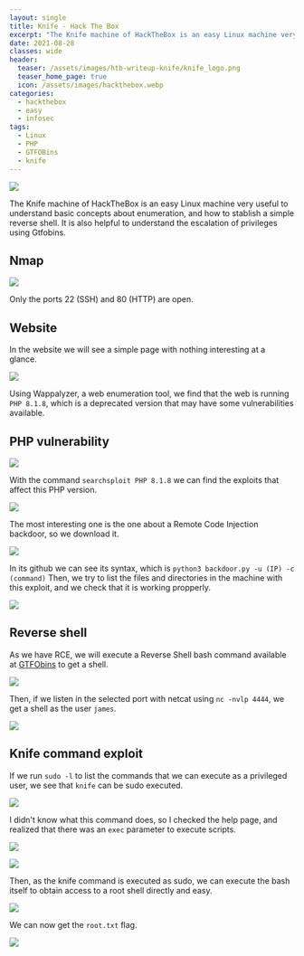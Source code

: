 ```yaml
---
layout: single
title: Knife - Hack The Box
excerpt: "The Knife machine of HackTheBox is an easy Linux machine very useful to understand basic concepts about enumeration, and how to stablish a simple reverse shell. It is also helpful to understand the escalation of privileges using GTFObins."
date: 2021-08-28
classes: wide
header:
  teaser: /assets/images/htb-writeup-knife/knife_logo.png
  teaser_home_page: true
  icon: /assets/images/hackthebox.webp
categories:
  - hackthebox
  - easy
  - infosec
tags:  
  - Linux
  - PHP
  - GTFOBins
  - knife
---
```


![](/assets/images/htb-writeup-knife/knife_logo.png)

The Knife machine of HackTheBox is an easy Linux machine very useful to understand basic concepts about enumeration, and how to stablish a simple reverse shell. It is also helpful to understand the escalation of privileges using Gtfobins.

## Nmap

![](/assets/images/htb-writeup-knife/knife1.png)

Only the ports 22 (SSH) and 80 (HTTP) are open.

## Website

In the website we will see a simple page with nothing interesting at a glance.

![](/assets/images/htb-writeup-knife/knife2.png)

Using Wappalyzer, a web enumeration tool, we find that the web is running `PHP 8.1.8`, which is a deprecated version that may have some vulnerabilities available.

## PHP vulnerability

![](/assets/images/htb-writeup-knife/knife3.png)

With the command `searchsploit PHP 8.1.8` we can find the exploits that affect this PHP version.

![](/assets/images/htb-writeup-knife/knife4.png)

The most interesting one is the one about a Remote Code Injection backdoor, so we download it.

![](/assets/images/htb-writeup-knife/knife6.png)

In its github we can see its syntax, which is `python3 backdoor.py -u (IP) -c (command)`
Then, we try to list the files and directories in the machine with this exploit, and we check that it is working propperly.

![](/assets/images/htb-writeup-knife/knife9.png)

## Reverse shell

As we have RCE, we will execute a Reverse Shell bash command available at [GTFObins](https://gtfobins.github.io/) to get a shell.

![](/assets/images/htb-writeup-knife/knife11.png)

Then, if we listen in the selected port with netcat using `nc -nvlp 4444`, we get a shell as the user `james`.

![](/assets/images/htb-writeup-knife/knife12.png)

## Knife command exploit

If we run `sudo -l` to list the commands that we can execute as a privileged user, we see that `knife` can be sudo executed.

![](/assets/images/htb-writeup-knife/knife13.png)

I didn't know what this command does, so I checked the help page, and realized that there was an `exec` parameter to execute scripts.

![](/assets/images/htb-writeup-knife/knife14.png)

![](/assets/images/htb-writeup-knife/knife15.png)

Then, as the knife command is executed as sudo, we can execute the bash itself to obtain access to a root shell directly and easy.

![](/assets/images/htb-writeup-knife/knife16.png)

We can now get the `root.txt` flag.

![](/assets/images/htb-writeup-knife/knife17.png)